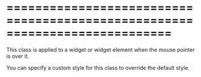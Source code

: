 ===========================================================================
===========================================================================

<!--shortDescription-->
This class is applied to a widget or widget element when the mouse pointer is over it.
<!--/shortDescription-->

<!--fullDescription-->
You can specify a custom style for this class to override the default style.
<!--/fullDescription-->